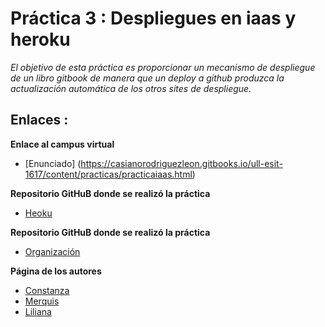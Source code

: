 # Práctica 3 : Despliegues en iaas y heroku

 *El objetivo de esta práctica es proporcionar un mecanismo de despliegue de un libro gitbook
 de manera que un deploy a github produzca la actualización automática de los otros sites de despliegue.*

## Enlaces :

 **Enlace al campus virtual**

 * [Enunciado] (https://casianorodriguezleon.gitbooks.io/ull-esit-1617/content/practicas/practicaiaas.html)

**Repositorio GitHuB donde se realizó la práctica**
* [Heoku](https://dashboard.heroku.com/pipelines/9b1769af-da94-40eb-8471-02c9e5d27046)

 **Repositorio GitHuB donde se realizó la práctica**

 * [Organización](https://github.com/ULL-ESIT-SYTW-1617/practica-despliegues-en-iaas-y-heroku-merquililycony.git)


 **Página de los autores**

 * [Constanza](http://alu0100673647.github.io)
 * [Merquis](http://merquis.github.io)
 * [Liliana](https://alu0100762846.github.io)
